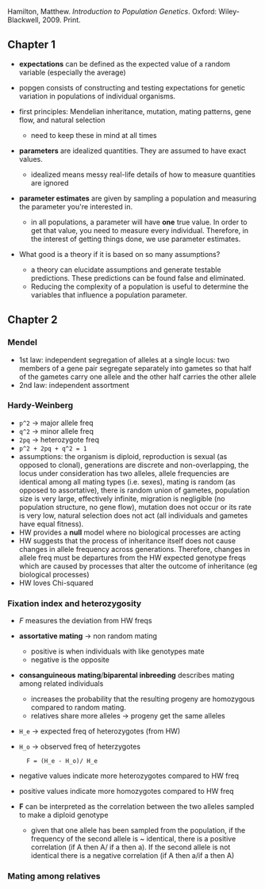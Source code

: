 Hamilton, Matthew. *Introduction to Population Genetics*. Oxford: Wiley-Blackwell, 2009. Print.
## Chapter 1

- **expectations** can be defined as the expected value of a random variable (especially the average)
- popgen consists of constructing and testing expectations for genetic variation in populations of individual organisms.
- first principles: Mendelian inheritance, mutation, mating patterns, gene flow, and natural selection
    - need to keep these in mind at all times
- **parameters** are idealized quantities. They are assumed to have exact values.
    - idealized means messy real-life details of how to measure quantities are ignored
- **parameter estimates** are given by sampling a population and measuring the parameter you're interested in.
    - in all populations, a parameter will have **one** true value. In order to get that value, you need to measure every individual. Therefore, in the interest of getting things done, we use parameter estimates.

- What good is a theory if it is based on so many assumptions?
    - a theory can elucidate assumptions and generate testable predictions. These predictions can be found false and eliminated. 
    - Reducing the complexity of a population is useful to determine the variables that influence a population parameter.
    
## Chapter 2

### Mendel

- 1st law: independent segregation of alleles at a single locus: two members of a gene pair segregate separately into gametes so that half of the gametes carry one allele and the other half carries the other allele
- 2nd law: independent assortment

### Hardy-Weinberg

- `p^2` -> major allele freq
- `q^2` -> minor allele freq
- `2pq` -> heterozygote freq
- `p^2 + 2pq + q^2 = 1`
- assumptions: the organism is diploid, reproduction is sexual (as opposed to clonal), generations are discrete and non-overlapping, the locus under consideration has two alleles, allele frequencies are identical among all mating types (i.e. sexes), mating is random (as opposed to assortative), there is random union of gametes, population size is very large, effectively infinite, migration is negligible (no population structure, no gene flow), mutation does not occur or its rate is very low, natural selection does not act (all individuals and gametes have equal fitness).
- HW provides a **null** model where no biological processes are acting
- HW suggests that the process of inheritance itself does not cause changes in allele frequency across generations. Therefore, changes in allele freq must be departures from the HW expected genotype freqs which are caused by processes that alter the outcome of inheritance (eg biological processes)
- HW loves Chi-squared 

### Fixation index and heterozygosity

- *F* measures the deviation from HW freqs
- **assortative mating** -> non random mating  
     - positive is when individuals with like genotypes mate
     - negative is the opposite
- **consanguineous mating**/**biparental inbreeding** describes mating among related individuals
    - increases the probability that the resulting progeny are homozygous compared to random mating. 
    - relatives share more alleles -> progeny get the same alleles
- `H_e` -> expected freq of heterozygotes (from HW)
- `H_o` -> observed freq of heterzygotes

        F = (H_e - H_o)/ H_e
- negative values indicate more heterozygotes compared to HW freq
- positive values indicate more homozygotes compared to HW freq
- **F** can be interpreted as the correlation between the two alleles sampled to make a diploid genotype
    - given that one allele has been sampled from the population, if the frequency of the second allele is ~ identical, there is a positive correlation (if A then A/ if a then a). If the second allele is not identical there is a negative correlation (if A then a/if a then A)

### Mating among relatives


    